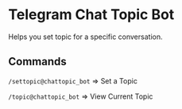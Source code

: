 # Telegram Chat Topic Bot
Helps you set topic for a specific conversation.

## Commands

`/settopic@chattopic_bot` => Set a Topic

`/topic@chattopic_bot`    => View Current Topic
